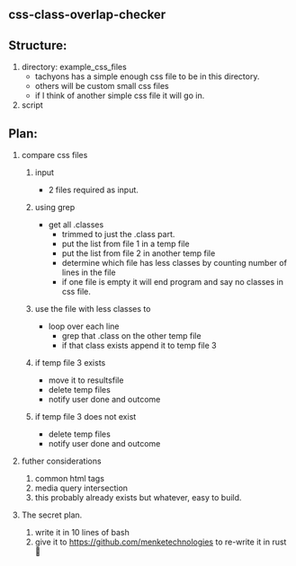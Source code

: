 ## css-class-overlap-checker

## Structure:
1. directory: example_css_files
    - tachyons has a simple enough css file to be in this directory.
    - others will be custom small css files
    - if I think of another simple css file it will go in.
2. script

## Plan: 
1. compare css files
    1. input
        - 2 files required as input. 
    2. using grep 
        - get all .classes 
           - trimmed to just the .class part.
           - put the list from file 1 in a temp file
           - put the list from file 2 in another temp file
           - determine which file has less classes by counting number of lines in the file
           - if one file is empty it will end program and say no classes in css file.

    3.  use the file with less classes to 
        - loop over each line
            - grep that .class on the other temp file
            - if that class exists append it to temp file 3
    4. if temp file 3 exists 
        - move it to resultsfile
        - delete temp files
        - notify user done and outcome
    5. if temp file 3 does not exist
        - delete temp files
        - notify user done and outcome

2. futher considerations
    1. common html tags
    2. media query intersection
    3. this probably already exists but whatever, easy to build.
3. The secret plan.
    1. write it in 10 lines of bash
    2. give it to https://github.com/menketechnologies to re-write it in rust 🙂
